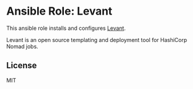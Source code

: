 # Ansible Role: Levant

This ansible role installs and configures [Levant](https://github.com/jrasell/levant).

Levant is an open source templating and deployment tool for HashiCorp Nomad jobs.

## License

MIT
